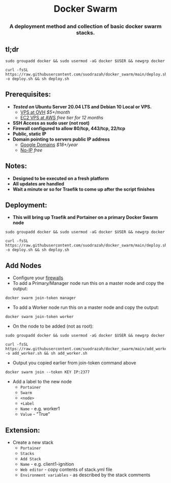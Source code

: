 # <p align="center">Docker Swarm</p>
### <p align="center">A deployment method and collection of basic docker swarm stacks.</p>

## tl;dr
```
sudo groupadd docker && sudo usermod -aG docker $USER && newgrp docker
```
```
curl -fsSL https://raw.githubusercontent.com/suodrazah/docker_swarm/main/deploy.sh -o deploy.sh && sh deploy.sh
```

## Prerequisites:
* **_Tested on_ Ubuntu Server 20.04 LTS and Debian 10 Local or VPS.**
  * [VPS at OVH](https://ca.ovh.com/au/order/vps/) _$5+/month_
  * [EC2 VPS at AWS](https://aws.amazon.com/free/) _free tier for 12 months_
* **SSH Access as sudo user (not root)**
* **Firewall configured to allow 80/tcp, 443/tcp, 22/tcp**
* **Public, static IP**
* **Domain pointing to servers public IP address**
  * [Google Domains](https://domains.google.com/) _$18+/year_
  * [No-IP](https://domains.google.com/) _free_

## Notes:
* **Designed to be executed on a fresh platform**
* **All updates are handled**
* **Wait a minute or so for Traefik to come up after the script finishes**

## Deployment:
* **This will bring up Traefik and Portainer on a primary Docker Swarm node**
```
sudo groupadd docker && sudo usermod -aG docker $USER && newgrp docker
```
```
curl -fsSL https://raw.githubusercontent.com/suodrazah/docker_swarm/main/deploy.sh -o deploy.sh && sh deploy.sh
```

## Add Nodes
* Configure your [firewalls](https://docs.docker.com/engine/swarm/swarm-tutorial/#open-protocols-and-ports-between-the-hosts)
* To add a Primary/Manager node run this on a master node and copy the output:
```
docker swarm join-token manager
```
* To add a Worker node run this on a master node and copy the output:
```
docker swarm join-token worker
```
* On the node to be added (not as root):
```
sudo groupadd docker && sudo usermod -aG docker $USER && newgrp docker
```
```
curl -fsSL https://raw.githubusercontent.com/suodrazah/docker_swarm/main/add_worker.sh -o add_worker.sh && sh add_worker.sh
```
* Output you copied earlier from join-token command above
```
docker swarm join --token KEY IP:2377
```

* Add a label to the new node
   * `Portainer`
   * `Swarm`
   * `<node>`
   * `+Label`
   * `Name` - <Node Name> e.g. worker1
   * `Value` - "True"

## Extension:
* Create a new stack
   * `Portainer`
   * `Stacks`
   * `Add Stack`
   * `Name` - e.g. client1-ignition
   * `Web editor` - copy contents of stack.yml file
   * `Environment variables` - as described by the stack comments
